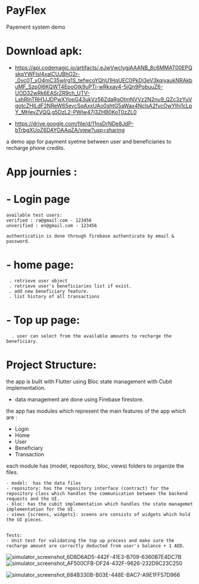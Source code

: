 # PayFlex
 Payement system demo
# Download apk: 

- https://api.codemagic.io/artifacts/.eJwVwclygjAAANB_8c6MMAT00EPQskqYWFIsl4xalCUJBhO2r-_0vc0T_vO4mC35wIrg1S_tefwcoYQhU1HqUEC0PkDj3eV3kqiyaukNRAkbuMF_Szp0l6KQWT4EpoGtk9uPTi-wRkxay4-5jQn9PobuuZ6-UOD32wRk6EASrZR9ch_UTV-LshRInTRH1JJDPwXYppG43ukVz56ZdaRgOtmNVVz2N2nu9_QZc3zYuVqotcZHlLdF2NReW65evcSqAxxUAo0shtG5aWax4NclsA2fvcOwYIhj1cLpY_MHevZVQQ.g5DzL2-PWlw47j3ZHB0KoT0zZL0
  
- https://drive.google.com/file/d/11nsDrNDe8JdP-bTrbgXUoZ6DAYOAAqZA/view?usp=sharing

 a demo app for payment syetme between user and beneficiaries to recharge phone credits.



# App journies :

   # - Login page  
    available test users: 
    verified : ra@gmail.com - 123456
    unverified : en@gmail.com - 123456

    authenticatiin is done through firebase authenticate by email & password.

   # - home page: 
     . retrieve user object 
     . retrieve user's beneficiaries list if exist.
     . add new beneficiary feature.
     . list history of all transactions 


   #  - Top up page: 
      . user can select from the available amounts to recharge the beneficiary.



# Project Structure:

 the app is built with Flutter using Bloc state management with Cubit implementation.

 - data management are done using Firebase firestore.

 the app has modules which represent the main features of the app which are :
 - Login 
 - Home 
 - User
 - Beneficiary
 - Transaction 

 each module has (model, repository, bloc, views) folders to organize the files.

    - model:  has the data files
    - repository: has the repository interface (contract) for the repository class which handles the communication between the backend requests and the UI.
    - bloc: has the cubit implementation which handles the state managemet implementation for the UI.
    - views {screens, widgets}: sceens are consists of widgets which hold the UI pieces.


    Tests: 
    - Unit test for validating the top up process and make sure the recharge amount are correctly deducted from user's balance + 1 AED.

![simulator_screenshot_6D8D6AD5-442F-41E3-B709-6360B7E4DC7B](https://github.com/user-attachments/assets/e9b99323-2dd8-4a48-b126-8e8a2eec0989)
![simulator_screenshot_AF500CFB-DF24-432F-9626-232D9C23C250](https://github.com/user-attachments/assets/282514cc-1f43-4a8d-a90b-9ab1940f4d65)

![simulator_screenshot_684B330B-B03E-448E-BAC7-A9E1FF57D966](https://github.com/user-attachments/assets/d9169495-3e53-4cd5-8a32-64c7d2e9086a)


     
